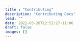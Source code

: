 ```yaml
---
title : "Contributing"
description: "Contributing Docs"
lead: ""
date: 2022-03-20T12:52:27+11:00
draft: false
images: []
---
```

